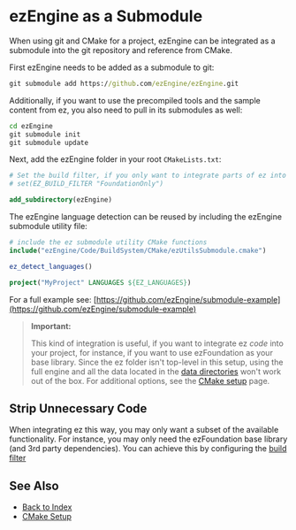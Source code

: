 # ezEngine as a Submodule

When using git and CMake for a project, ezEngine can be integrated as a submodule into the git repository and reference from CMake.

First ezEngine needs to be added as a submodule to git:

```cmd
git submodule add https://github.com/ezEngine/ezEngine.git
```

Additionally, if you want to use the precompiled tools and the sample content from ez, you also need to pull in its submodules as well:

```cmd
cd ezEngine
git submodule init
git submodule update
```

Next, add the ezEngine folder in your root `CMakeLists.txt`:

```cmake
# Set the build filter, if you only want to integrate parts of ez into your build.
# set(EZ_BUILD_FILTER "FoundationOnly")

add_subdirectory(ezEngine)
```

The ezEngine language detection can be reused by including the ezEngine submodule utility file:

```cmake
# include the ez submodule utility CMake functions
include("ezEngine/Code/BuildSystem/CMake/ezUtilsSubmodule.cmake")

ez_detect_languages()

project("MyProject" LANGUAGES ${EZ_LANGUAGES})
```

For a full example see: [https://github.com/ezEngine/submodule-example](https://github.com/ezEngine/submodule-example)

> **Important:**
>
> This kind of integration is useful, if you want to integrate ez *code* into your project, for instance, if you want to use ezFoundation as your base library. Since the ez folder isn't top-level in this setup, using the full engine and all the data located in the [data directories](../projects/data-directories.md) won't work out of the box. For additional options, see the [CMake setup](cmake-config.md) page.

## Strip Unnecessary Code

When integrating ez this way, you may only want a subset of the available functionality. For instance, you may only need the ezFoundation base library (and 3rd party dependencies). You can achieve this by configuring the [build filter](cmake-config.md#build-filter)

## See Also

* [Back to Index](../index.md)
* [CMake Setup](cmake-config.md)
